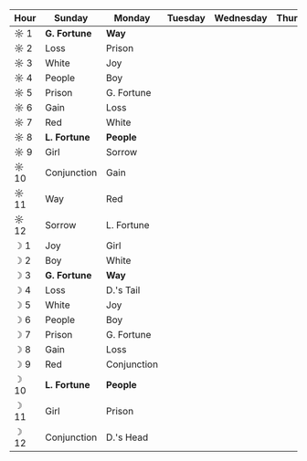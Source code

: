 Hour|Sunday        |Monday     |Tuesday          |Wednesday        |Thursday         |Friday           |Saturday
----|--------------|-----------|-----------------|-----------------|-----------------|-----------------|-----------------
☼ 1 |**G. Fortune**|**Way**    |
☼ 2 |Loss          |Prison     |
☼ 3 |White         |Joy        |
☼ 4 |People        |Boy        |
☼ 5 |Prison        |G. Fortune |
☼ 6 |Gain          |Loss       |
☼ 7 |Red           |White      |
☼ 8 |**L. Fortune**|**People** |
☼ 9 |Girl          |Sorrow     |
☼ 10|Conjunction   |Gain       |
☼ 11|Way           |Red        |
☼ 12|Sorrow        |L. Fortune |
☽ 1 |Joy           |Girl       |
☽ 2 |Boy           |White      |
☽ 3 |**G. Fortune**|**Way**    |
☽ 4 |Loss          |D.'s Tail  |
☽ 5 |White         |Joy        |
☽ 6 |People        |Boy        |
☽ 7 |Prison        |G. Fortune |
☽ 8 |Gain          |Loss       |
☽ 9 |Red           |Conjunction|
☽ 10|**L. Fortune**|**People** |
☽ 11|Girl          |Prison     |
☽ 12|Conjunction   |D.'s Head  |
